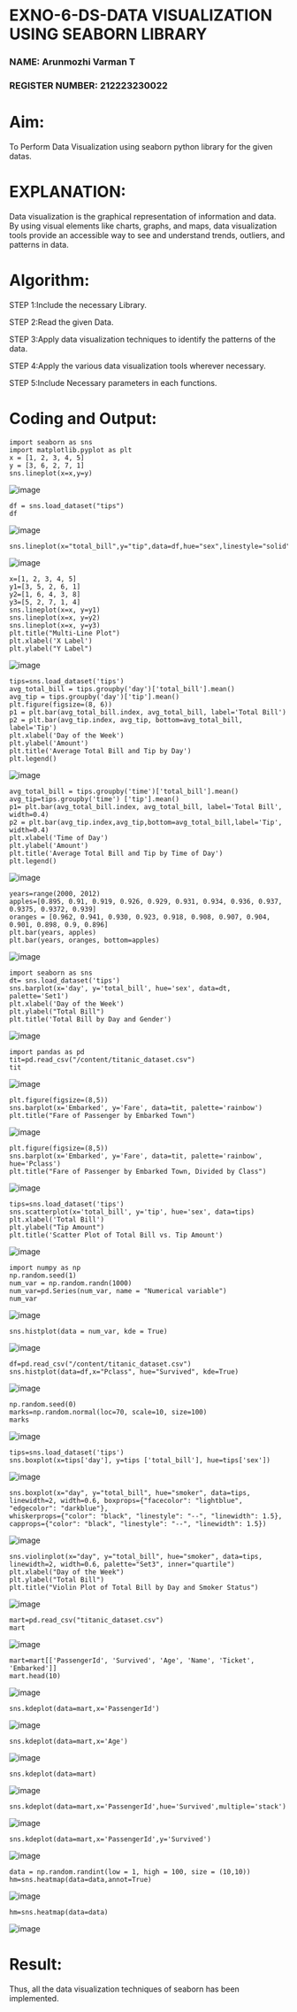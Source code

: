 # EXNO-6-DS-DATA VISUALIZATION USING SEABORN LIBRARY
### NAME: Arunmozhi Varman T
### REGISTER NUMBER: 212223230022
# Aim:
  To Perform Data Visualization using seaborn python library for the given datas.

# EXPLANATION:
Data visualization is the graphical representation of information and data. By using visual elements like charts, graphs, and maps, data visualization tools provide an accessible way to see and understand trends, outliers, and patterns in data.

# Algorithm:
STEP 1:Include the necessary Library.

STEP 2:Read the given Data.

STEP 3:Apply data visualization techniques to identify the patterns of the data.

STEP 4:Apply the various data visualization tools wherever necessary.

STEP 5:Include Necessary parameters in each functions.

# Coding and Output:
```
import seaborn as sns
import matplotlib.pyplot as plt
x = [1, 2, 3, 4, 5]
y = [3, 6, 2, 7, 1]
sns.lineplot(x=x,y=y)
```
![image](https://github.com/user-attachments/assets/be2fcd69-5a52-452b-b91c-5c4da7a61320)
```
df = sns.load_dataset("tips")
df
```
![image](https://github.com/user-attachments/assets/331f3df6-29f7-4add-ad30-529fddda568c)
```
sns.lineplot(x="total_bill",y="tip",data=df,hue="sex",linestyle="solid",legend="auto")
```
![image](https://github.com/user-attachments/assets/e37c1597-0fb5-4213-bc20-37b682c8fc29)
```
x=[1, 2, 3, 4, 5]
y1=[3, 5, 2, 6, 1]
y2=[1, 6, 4, 3, 8]
y3=[5, 2, 7, 1, 4]
sns.lineplot(x=x, y=y1)
sns.lineplot(x=x, y=y2)
sns.lineplot(x=x, y=y3)
plt.title("Multi-Line Plot")
plt.xlabel('X Label')
plt.ylabel("Y Label")
```
![image](https://github.com/user-attachments/assets/74782241-db83-4261-9423-bd0f1f3123c7)
```
tips=sns.load_dataset('tips')
avg_total_bill = tips.groupby('day')['total_bill'].mean()
avg_tip = tips.groupby('day')['tip'].mean()
plt.figure(figsize=(8, 6))
p1 = plt.bar(avg_total_bill.index, avg_total_bill, label='Total Bill')
p2 = plt.bar(avg_tip.index, avg_tip, bottom=avg_total_bill, label='Tip')
plt.xlabel('Day of the Week')
plt.ylabel('Amount')
plt.title('Average Total Bill and Tip by Day')
plt.legend()
```
![image](https://github.com/user-attachments/assets/7b52c5d5-6437-45c9-ba4a-3e178ab0b359)
```
avg_total_bill = tips.groupby('time')['total_bill'].mean()
avg_tip=tips.groupby('time') ['tip'].mean()
p1= plt.bar(avg_total_bill.index, avg_total_bill, label='Total Bill', width=0.4)
p2 = plt.bar(avg_tip.index,avg_tip,bottom=avg_total_bill,label='Tip', width=0.4)
plt.xlabel('Time of Day')
plt.ylabel('Amount')
plt.title('Average Total Bill and Tip by Time of Day')
plt.legend()
```
![image](https://github.com/user-attachments/assets/aadeff86-569d-48e5-992e-480c6e20ecf1)
```
years=range(2000, 2012)
apples=[0.895, 0.91, 0.919, 0.926, 0.929, 0.931, 0.934, 0.936, 0.937, 0.9375, 0.9372, 0.939]
oranges = [0.962, 0.941, 0.930, 0.923, 0.918, 0.908, 0.907, 0.904, 0.901, 0.898, 0.9, 0.896]
plt.bar(years, apples)
plt.bar(years, oranges, bottom=apples)
```
![image](https://github.com/user-attachments/assets/6c27779c-2167-4ca0-936a-30b4200ab7c5)
```
import seaborn as sns
dt= sns.load_dataset('tips')
sns.barplot(x='day', y='total_bill', hue='sex', data=dt, palette='Set1')
plt.xlabel('Day of the Week')
plt.ylabel("Total Bill")
plt.title('Total Bill by Day and Gender')
```
![image](https://github.com/user-attachments/assets/059bb70b-421d-4533-9689-8cd535445195)
```
import pandas as pd
tit=pd.read_csv("/content/titanic_dataset.csv")
tit
```
![image](https://github.com/user-attachments/assets/fdfbfe67-15b7-482a-bd9d-ab8af59f2942)
```
plt.figure(figsize=(8,5))
sns.barplot(x='Embarked', y='Fare', data=tit, palette='rainbow') 
plt.title("Fare of Passenger by Embarked Town")
```
![image](https://github.com/user-attachments/assets/7ea411a4-0e23-46e6-8538-bb2ef3433496)
```
plt.figure(figsize=(8,5))
sns.barplot(x='Embarked', y='Fare', data=tit, palette='rainbow', hue='Pclass') 
plt.title("Fare of Passenger by Embarked Town, Divided by Class")
```
![image](https://github.com/user-attachments/assets/73107ab0-87a8-41a9-b439-e88012ed3339)
```
tips=sns.load_dataset('tips')
sns.scatterplot(x='total_bill', y='tip', hue='sex', data=tips)
plt.xlabel('Total Bill')
plt.ylabel("Tip Amount")
plt.title('Scatter Plot of Total Bill vs. Tip Amount')
```
![image](https://github.com/user-attachments/assets/f7b14c65-d9d3-4578-b4cd-4268405c33e0)
```
import numpy as np
np.random.seed(1)
num_var = np.random.randn(1000)
num_var=pd.Series(num_var, name = "Numerical variable")
num_var
```
![image](https://github.com/user-attachments/assets/e9758b6d-c9d8-4bad-8ea2-7ef8cecfce0a)
```
sns.histplot(data = num_var, kde = True)
```
![image](https://github.com/user-attachments/assets/1ee6dec9-effe-4fdd-9c90-29292dad10a3)
```
df=pd.read_csv("/content/titanic_dataset.csv")
sns.histplot(data=df,x="Pclass", hue="Survived", kde=True)
```
![image](https://github.com/user-attachments/assets/26024556-018a-49ee-a585-265727f22924)
```
np.random.seed(0)
marks=np.random.normal(loc=70, scale=10, size=100)
marks
```
![image](https://github.com/user-attachments/assets/49fe380f-a0bf-4da7-a791-f04469abee97)
```
tips=sns.load_dataset('tips')
sns.boxplot(x=tips['day'], y=tips ['total_bill'], hue=tips['sex'])
```
![image](https://github.com/user-attachments/assets/a4233b0d-90f1-4da1-8faa-097ad09934c9)
```
sns.boxplot(x="day", y="total_bill", hue="smoker", data=tips, linewidth=2, width=0.6, boxprops={"facecolor": "lightblue", "edgecolor": "darkblue"},
whiskerprops={"color": "black", "linestyle": "--", "linewidth": 1.5}, capprops={"color": "black", "linestyle": "--", "linewidth": 1.5})
```
![image](https://github.com/user-attachments/assets/ac847a5d-1238-4283-a5fd-ce89524d052a)
```
sns.violinplot(x="day", y="total_bill", hue="smoker", data=tips, linewidth=2, width=0.6, palette="Set3", inner="quartile")
plt.xlabel("Day of the Week")
plt.ylabel("Total Bill")
plt.title("Violin Plot of Total Bill by Day and Smoker Status")
```
![image](https://github.com/user-attachments/assets/fa15cced-36ad-437d-9a53-f07643b0e114)
```
mart=pd.read_csv("titanic_dataset.csv")
mart
```
![image](https://github.com/user-attachments/assets/c3d5caa4-1212-4919-92d7-93062a153c94)

```
mart=mart[['PassengerId', 'Survived', 'Age', 'Name', 'Ticket', 'Embarked']] 
mart.head(10)
```
![image](https://github.com/user-attachments/assets/0deabec3-5ca7-4d37-b234-5d1ef715a436)
```
sns.kdeplot(data=mart,x='PassengerId')
```
![image](https://github.com/user-attachments/assets/c3c6abc9-6447-4f5c-8736-67da644d0a10)
```
sns.kdeplot(data=mart,x='Age')
```
![image](https://github.com/user-attachments/assets/c79339b0-85da-496f-a7d0-2873ede562bb)
```
sns.kdeplot(data=mart)
```
![image](https://github.com/user-attachments/assets/9e0558c7-8e6a-4a8a-b432-637ac199f70d)
```
sns.kdeplot(data=mart,x='PassengerId',hue='Survived',multiple='stack')
```
![image](https://github.com/user-attachments/assets/814d6e77-ab6c-4ced-90f7-54515bbee960)
```
sns.kdeplot(data=mart,x='PassengerId',y='Survived')
```
![image](https://github.com/user-attachments/assets/b375e597-c1c9-40b3-9553-f9e125d8ff68)
```
data = np.random.randint(low = 1, high = 100, size = (10,10))
hm=sns.heatmap(data=data,annot=True)
```
![image](https://github.com/user-attachments/assets/f06afea2-e64d-4821-ac52-d7764ac23b8e)
```
hm=sns.heatmap(data=data)
```
![image](https://github.com/user-attachments/assets/e7695f7d-7356-4733-a2de-be42ce5b5526)

# Result:
Thus, all the data visualization techniques of seaborn has been implemented.


